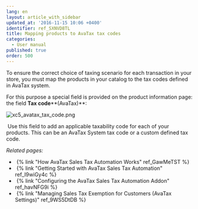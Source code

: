 ```yaml
---
lang: en
layout: article_with_sidebar
updated_at: '2016-11-15 10:06 +0400'
identifier: ref_SXNVD8TL
title: Mapping products to AvaTax tax codes
categories:
  - User manual
published: true
order: 500
---
```



To ensure the correct choice of taxing scenario for each transaction in your store, you must map the products in your catalog to the tax codes defined in AvaTax system.

For this purpose a special field is provided on the product information page: the field **Tax code****(AvaTax)**:

![xc5_avatax_tax_code.png]({{site.baseurl}}/attachments/ref_SXNVD8TL/xc5_avatax_tax_code.png)


 Use this field to add an applicable taxability code for each of your products. This can be an AvaTax System tax code or a custom defined tax code.

_Related pages:_

*   {% link "How AvaTax Sales Tax Automation Works" ref_GawMeTST %}
*   {% link "Getting Started with AvaTax Sales Tax Automation" ref_I9wiGy4c %}
*   {% link "Configuring the AvaTax Sales Tax Automation Addon" ref_havNFG9i %}
*   {% link "Managing Sales Tax Exemption for Customers (AvaTax Settings)" ref_9WS5DtDB %}
